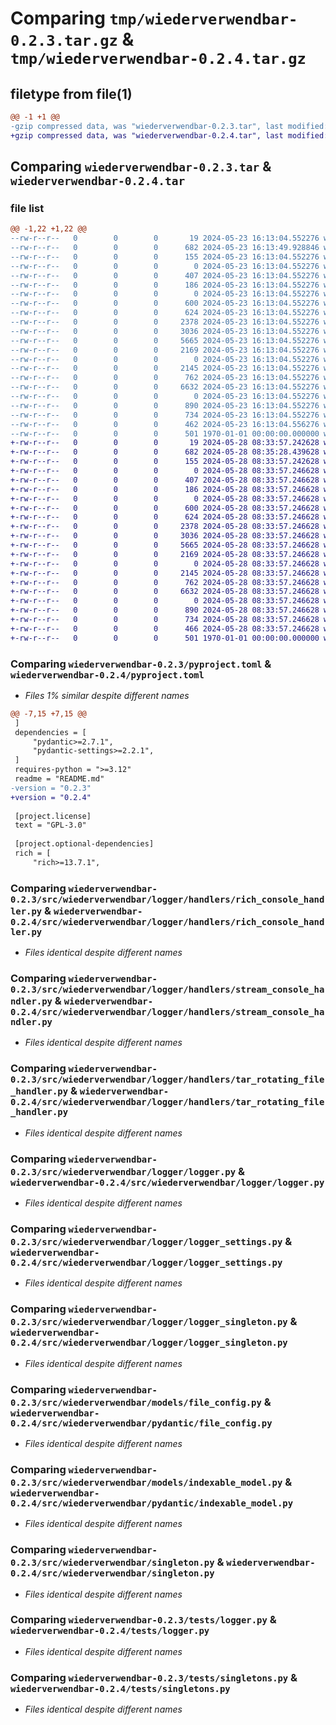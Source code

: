 # Comparing `tmp/wiederverwendbar-0.2.3.tar.gz` & `tmp/wiederverwendbar-0.2.4.tar.gz`

## filetype from file(1)

```diff
@@ -1 +1 @@
-gzip compressed data, was "wiederverwendbar-0.2.3.tar", last modified: Thu May 23 16:13:49 2024, max compression
+gzip compressed data, was "wiederverwendbar-0.2.4.tar", last modified: Tue May 28 08:35:28 2024, max compression
```

## Comparing `wiederverwendbar-0.2.3.tar` & `wiederverwendbar-0.2.4.tar`

### file list

```diff
@@ -1,22 +1,22 @@
--rw-r--r--   0        0        0       19 2024-05-23 16:13:04.552276 wiederverwendbar-0.2.3/README.md
--rw-r--r--   0        0        0      682 2024-05-23 16:13:49.928846 wiederverwendbar-0.2.3/pyproject.toml
--rw-r--r--   0        0        0      155 2024-05-23 16:13:04.552276 wiederverwendbar-0.2.3/src/wiederverwendbar/__init__.py
--rw-r--r--   0        0        0        0 2024-05-23 16:13:04.552276 wiederverwendbar-0.2.3/src/wiederverwendbar/functions/__init__.py
--rw-r--r--   0        0        0      407 2024-05-23 16:13:04.552276 wiederverwendbar-0.2.3/src/wiederverwendbar/functions/find_class_method.py
--rw-r--r--   0        0        0      186 2024-05-23 16:13:04.552276 wiederverwendbar-0.2.3/src/wiederverwendbar/logger/__init__.py
--rw-r--r--   0        0        0        0 2024-05-23 16:13:04.552276 wiederverwendbar-0.2.3/src/wiederverwendbar/logger/handlers/__init__.py
--rw-r--r--   0        0        0      600 2024-05-23 16:13:04.552276 wiederverwendbar-0.2.3/src/wiederverwendbar/logger/handlers/rich_console_handler.py
--rw-r--r--   0        0        0      624 2024-05-23 16:13:04.552276 wiederverwendbar-0.2.3/src/wiederverwendbar/logger/handlers/stream_console_handler.py
--rw-r--r--   0        0        0     2378 2024-05-23 16:13:04.552276 wiederverwendbar-0.2.3/src/wiederverwendbar/logger/handlers/tar_rotating_file_handler.py
--rw-r--r--   0        0        0     3036 2024-05-23 16:13:04.552276 wiederverwendbar-0.2.3/src/wiederverwendbar/logger/logger.py
--rw-r--r--   0        0        0     5665 2024-05-23 16:13:04.552276 wiederverwendbar-0.2.3/src/wiederverwendbar/logger/logger_settings.py
--rw-r--r--   0        0        0     2169 2024-05-23 16:13:04.552276 wiederverwendbar-0.2.3/src/wiederverwendbar/logger/logger_singleton.py
--rw-r--r--   0        0        0        0 2024-05-23 16:13:04.552276 wiederverwendbar-0.2.3/src/wiederverwendbar/models/__init__.py
--rw-r--r--   0        0        0     2145 2024-05-23 16:13:04.552276 wiederverwendbar-0.2.3/src/wiederverwendbar/models/file_config.py
--rw-r--r--   0        0        0      762 2024-05-23 16:13:04.552276 wiederverwendbar-0.2.3/src/wiederverwendbar/models/indexable_model.py
--rw-r--r--   0        0        0     6632 2024-05-23 16:13:04.552276 wiederverwendbar-0.2.3/src/wiederverwendbar/singleton.py
--rw-r--r--   0        0        0        0 2024-05-23 16:13:04.552276 wiederverwendbar-0.2.3/tests/__init__.py
--rw-r--r--   0        0        0      890 2024-05-23 16:13:04.552276 wiederverwendbar-0.2.3/tests/logger.py
--rw-r--r--   0        0        0      734 2024-05-23 16:13:04.552276 wiederverwendbar-0.2.3/tests/singletons.py
--rw-r--r--   0        0        0      462 2024-05-23 16:13:04.556276 wiederverwendbar-0.2.3/tests/test.py
--rw-r--r--   0        0        0      501 1970-01-01 00:00:00.000000 wiederverwendbar-0.2.3/PKG-INFO
+-rw-r--r--   0        0        0       19 2024-05-28 08:33:57.242628 wiederverwendbar-0.2.4/README.md
+-rw-r--r--   0        0        0      682 2024-05-28 08:35:28.439628 wiederverwendbar-0.2.4/pyproject.toml
+-rw-r--r--   0        0        0      155 2024-05-28 08:33:57.242628 wiederverwendbar-0.2.4/src/wiederverwendbar/__init__.py
+-rw-r--r--   0        0        0        0 2024-05-28 08:33:57.246628 wiederverwendbar-0.2.4/src/wiederverwendbar/functions/__init__.py
+-rw-r--r--   0        0        0      407 2024-05-28 08:33:57.246628 wiederverwendbar-0.2.4/src/wiederverwendbar/functions/find_class_method.py
+-rw-r--r--   0        0        0      186 2024-05-28 08:33:57.246628 wiederverwendbar-0.2.4/src/wiederverwendbar/logger/__init__.py
+-rw-r--r--   0        0        0        0 2024-05-28 08:33:57.246628 wiederverwendbar-0.2.4/src/wiederverwendbar/logger/handlers/__init__.py
+-rw-r--r--   0        0        0      600 2024-05-28 08:33:57.246628 wiederverwendbar-0.2.4/src/wiederverwendbar/logger/handlers/rich_console_handler.py
+-rw-r--r--   0        0        0      624 2024-05-28 08:33:57.246628 wiederverwendbar-0.2.4/src/wiederverwendbar/logger/handlers/stream_console_handler.py
+-rw-r--r--   0        0        0     2378 2024-05-28 08:33:57.246628 wiederverwendbar-0.2.4/src/wiederverwendbar/logger/handlers/tar_rotating_file_handler.py
+-rw-r--r--   0        0        0     3036 2024-05-28 08:33:57.246628 wiederverwendbar-0.2.4/src/wiederverwendbar/logger/logger.py
+-rw-r--r--   0        0        0     5665 2024-05-28 08:33:57.246628 wiederverwendbar-0.2.4/src/wiederverwendbar/logger/logger_settings.py
+-rw-r--r--   0        0        0     2169 2024-05-28 08:33:57.246628 wiederverwendbar-0.2.4/src/wiederverwendbar/logger/logger_singleton.py
+-rw-r--r--   0        0        0        0 2024-05-28 08:33:57.246628 wiederverwendbar-0.2.4/src/wiederverwendbar/pydantic/__init__.py
+-rw-r--r--   0        0        0     2145 2024-05-28 08:33:57.246628 wiederverwendbar-0.2.4/src/wiederverwendbar/pydantic/file_config.py
+-rw-r--r--   0        0        0      762 2024-05-28 08:33:57.246628 wiederverwendbar-0.2.4/src/wiederverwendbar/pydantic/indexable_model.py
+-rw-r--r--   0        0        0     6632 2024-05-28 08:33:57.246628 wiederverwendbar-0.2.4/src/wiederverwendbar/singleton.py
+-rw-r--r--   0        0        0        0 2024-05-28 08:33:57.246628 wiederverwendbar-0.2.4/tests/__init__.py
+-rw-r--r--   0        0        0      890 2024-05-28 08:33:57.246628 wiederverwendbar-0.2.4/tests/logger.py
+-rw-r--r--   0        0        0      734 2024-05-28 08:33:57.246628 wiederverwendbar-0.2.4/tests/singletons.py
+-rw-r--r--   0        0        0      466 2024-05-28 08:33:57.246628 wiederverwendbar-0.2.4/tests/test.py
+-rw-r--r--   0        0        0      501 1970-01-01 00:00:00.000000 wiederverwendbar-0.2.4/PKG-INFO
```

### Comparing `wiederverwendbar-0.2.3/pyproject.toml` & `wiederverwendbar-0.2.4/pyproject.toml`

 * *Files 1% similar despite different names*

```diff
@@ -7,15 +7,15 @@
 ]
 dependencies = [
     "pydantic>=2.7.1",
     "pydantic-settings>=2.2.1",
 ]
 requires-python = ">=3.12"
 readme = "README.md"
-version = "0.2.3"
+version = "0.2.4"
 
 [project.license]
 text = "GPL-3.0"
 
 [project.optional-dependencies]
 rich = [
     "rich>=13.7.1",
```

### Comparing `wiederverwendbar-0.2.3/src/wiederverwendbar/logger/handlers/rich_console_handler.py` & `wiederverwendbar-0.2.4/src/wiederverwendbar/logger/handlers/rich_console_handler.py`

 * *Files identical despite different names*

### Comparing `wiederverwendbar-0.2.3/src/wiederverwendbar/logger/handlers/stream_console_handler.py` & `wiederverwendbar-0.2.4/src/wiederverwendbar/logger/handlers/stream_console_handler.py`

 * *Files identical despite different names*

### Comparing `wiederverwendbar-0.2.3/src/wiederverwendbar/logger/handlers/tar_rotating_file_handler.py` & `wiederverwendbar-0.2.4/src/wiederverwendbar/logger/handlers/tar_rotating_file_handler.py`

 * *Files identical despite different names*

### Comparing `wiederverwendbar-0.2.3/src/wiederverwendbar/logger/logger.py` & `wiederverwendbar-0.2.4/src/wiederverwendbar/logger/logger.py`

 * *Files identical despite different names*

### Comparing `wiederverwendbar-0.2.3/src/wiederverwendbar/logger/logger_settings.py` & `wiederverwendbar-0.2.4/src/wiederverwendbar/logger/logger_settings.py`

 * *Files identical despite different names*

### Comparing `wiederverwendbar-0.2.3/src/wiederverwendbar/logger/logger_singleton.py` & `wiederverwendbar-0.2.4/src/wiederverwendbar/logger/logger_singleton.py`

 * *Files identical despite different names*

### Comparing `wiederverwendbar-0.2.3/src/wiederverwendbar/models/file_config.py` & `wiederverwendbar-0.2.4/src/wiederverwendbar/pydantic/file_config.py`

 * *Files identical despite different names*

### Comparing `wiederverwendbar-0.2.3/src/wiederverwendbar/models/indexable_model.py` & `wiederverwendbar-0.2.4/src/wiederverwendbar/pydantic/indexable_model.py`

 * *Files identical despite different names*

### Comparing `wiederverwendbar-0.2.3/src/wiederverwendbar/singleton.py` & `wiederverwendbar-0.2.4/src/wiederverwendbar/singleton.py`

 * *Files identical despite different names*

### Comparing `wiederverwendbar-0.2.3/tests/logger.py` & `wiederverwendbar-0.2.4/tests/logger.py`

 * *Files identical despite different names*

### Comparing `wiederverwendbar-0.2.3/tests/singletons.py` & `wiederverwendbar-0.2.4/tests/singletons.py`

 * *Files identical despite different names*

